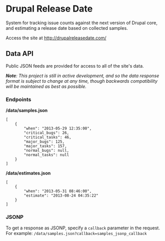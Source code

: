 Drupal Release Date
===================

System for tracking issue counts against the next version of Drupal core, and
estimating a release date based on collected samples.

Access the site at http://drupalreleasedate.com/


## Data API ##

Public JSON feeds are provided for access to all of the site's data.

*__Note__: This project is still in active development, and so the data response
format is subject to change at any time, though backwards compatibility will be
maintained as best as possible.*


### Endpoints ###

__/data/samples.json__

```
[
    {
        "when": "2013-05-29 12:35:00",
        "critical_bugs": 26,
        "critical_tasks": 46,
        "major_bugs": 125,
        "major_tasks": 157,
        "normal_bugs": null,
        "normal_tasks": null
    }
]
```


__/data/estimates.json__

```
[
    {
        "when": "2013-05-31 08:46:00",
        "estimate": "2013-08-24 04:35:22"
    }
]
```

### JSONP ###

To get a response as JSONP, specify a `callback` parameter in the request.
For example: `/data/samples.json?callback=samples_jsonp_callback`
